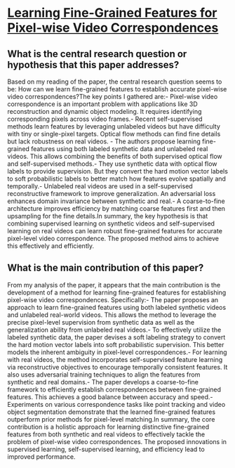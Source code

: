 # [Learning Fine-Grained Features for Pixel-wise Video Correspondences](https://arxiv.org/abs/2308.03040)

## What is the central research question or hypothesis that this paper addresses?

Based on my reading of the paper, the central research question seems to be: How can we learn fine-grained features to establish accurate pixel-wise video correspondences?The key points I gathered are:- Pixel-wise video correspondence is an important problem with applications like 3D reconstruction and dynamic object modeling. It requires identifying corresponding pixels across video frames.- Recent self-supervised methods learn features by leveraging unlabeled videos but have difficulty with tiny or single-pixel targets. Optical flow methods can find fine details but lack robustness on real videos. - The authors propose learning fine-grained features using both labeled synthetic data and unlabeled real videos. This allows combining the benefits of both supervised optical flow and self-supervised methods.- They use synthetic data with optical flow labels to provide supervision. But they convert the hard motion vector labels to soft probabilistic labels to better match how features evolve spatially and temporally.- Unlabeled real videos are used in a self-supervised reconstructive framework to improve generalization. An adversarial loss enhances domain invariance between synthetic and real.- A coarse-to-fine architecture improves efficiency by matching coarse features first and then upsampling for the fine details.In summary, the key hypothesis is that combining supervised learning on synthetic videos and self-supervised learning on real videos can learn robust fine-grained features for accurate pixel-level video correspondence. The proposed method aims to achieve this effectively and efficiently.


## What is the main contribution of this paper?

From my analysis of the paper, it appears that the main contribution is the development of a method for learning fine-grained features for establishing pixel-wise video correspondences. Specifically:- The paper proposes an approach to learn fine-grained features using both labeled synthetic videos and unlabeled real-world videos. This allows the method to leverage the precise pixel-level supervision from synthetic data as well as the generalization ability from unlabeled real videos.- To effectively utilize the labeled synthetic data, the paper devises a soft labeling strategy to convert the hard motion vector labels into soft probabilistic supervision. This better models the inherent ambiguity in pixel-level correspondences.- For learning with real videos, the method incorporates self-supervised feature learning via reconstructive objectives to encourage temporally consistent features. It also uses adversarial training techniques to align the features from synthetic and real domains.- The paper develops a coarse-to-fine framework to efficiently establish correspondences between fine-grained features. This achieves a good balance between accuracy and speed.- Experiments on various correspondence tasks like point tracking and video object segmentation demonstrate that the learned fine-grained features outperform prior methods for pixel-level matching.In summary, the core contribution is a holistic approach for learning distinctive fine-grained features from both synthetic and real videos to effectively tackle the problem of pixel-wise video correspondences. The proposed innovations in supervised learning, self-supervised learning, and efficiency lead to improved performance.

